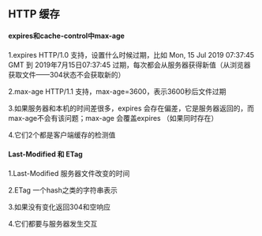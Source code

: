 ## HTTP 缓存

#### expires和cache-control中max-age

1.expires HTTP/1.0 支持，设置什么时候过期，比如 Mon, 15 Jul 2019 07:37:45 GMT  到 2019年7月15日07:37:45 过期，每次都会从服务器获得新值（从浏览器获取文件——304状态不会获取新的）

2.max-age HTTP/1.1 支持，max-age=3600，表示3600秒后文件过期

3.如果服务器和本机的时间差很多，expires 会存在偏差，它是服务器返回的，而max-age不会有该问题；max-age 会覆盖expires （如果同时存在）

4.它们2个都是客户端缓存的检测值

#### Last-Modified 和 ETag

1.Last-Modified 服务器文件改变的时间

2.ETag 一个hash之类的字符串表示

3.如果没有变化返回304和空响应

4.它们都要与服务器发生交互